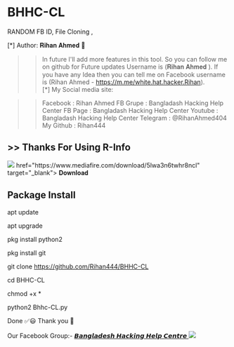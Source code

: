 # BHHC-CL
RANDOM FB ID, File Cloning , 


[*] Author:  𝐑𝐢𝐡𝐚𝐧 𝐀𝐡𝐦𝐞𝐝 🔰

>> In future I'll add more features in this tool. So you can follow me on github for Future updates Username is (𝐑𝐢𝐡𝐚𝐧 𝐀𝐡𝐦𝐞𝐝 ).
>> If you have any Idea then you can tell me on Facebook username is (Rihan Ahmed - https://m.me/white.hat.hacker.Rihan).                                                       
[*] My Social media site:

>> Facebook   : Rihan Ahmed
>> FB Grupe    : Bangladash Hacking Help Center
>> FB Page      : Bangladash Hacking Help Center
>> Youtube      : Bangladash Hacking Help Center
>>  Telegram    : @RihanAhmed404
>> My Github   : Rihan444

## >> Thanks For Using R-Info



<!DOCTYPE html>
<html>
<head>
<body>
   <img src="https://64.media.tumblr.com/bcccf85951ad6ae5ec464f262e32781f/7653f28cae22ed4d-87/s540x810/8c766f25c60d7dfbeab2179ea3754d57116b5c7b.jpg" />
</body>
</html>

<!DOCTYPE html>
<html>
</head>
<body> href="https://www.mediafire.com/download/5lwa3n6twhr8ncl" target="_blank"> 𝐃𝐨𝐰𝐧𝐥𝐨𝐚𝐝  </a>
</body>
</html>

## Package Install 

apt update

apt upgrade

pkg install python2

pkg install git

git clone https://github.com/Rihan444/BHHC-CL

cd BHHC-CL

chmod +x *

python2 Bhhc-CL.py

Done ✅😃 Thank you 💓

<!DOCTYPE html>
<html>
</head>
<body>
<P> Our Facebook Group:- <a href="https://facebook.com/groups/3749151271810746/" target="_blank"> 𝘽𝙖𝙣𝙜𝙡𝙖𝙙𝙚𝙨𝙝 𝙃𝙖𝙘𝙠𝙞𝙣𝙜 𝙃𝙚𝙡𝙥 𝘾𝙚𝙣𝙩𝙧𝙚 </a>
</body>
</html>



<!DOCTYPE html>
<html>
<head>
<body>
   <img src="https://64.media.tumblr.com/b53033924cc1150d427d11f8a9bb7185/237ea22230e71083-a1/s1280x1920/9a9f02ffd21313c819e2f18a01442ea0535b8a90.pnj" />
</body>
</html>
